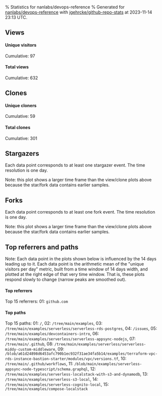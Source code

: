 % Statistics for nanlabs/devops-reference
% Generated for [nanlabs/devops-reference](https://github.com/nanlabs/devops-reference) with [jgehrcke/github-repo-stats](https://github.com/jgehrcke/github-repo-stats) at 2023-11-14 23:13 UTC.


## Views

#### Unique visitors
<div id="chart_views_unique" class="full-width-chart"></div>

Cumulative: 97

#### Total views
<div id="chart_views_total" class="full-width-chart"></div>

Cumulative: 632

<div class="pagebreak-for-print"> </div>

## Clones

#### Unique cloners
<div id="chart_clones_unique" class="full-width-chart"></div>

Cumulative: 59

#### Total clones
<div id="chart_clones_total" class="full-width-chart"></div>

Cumulative: 301



<div class="pagebreak-for-print"> </div>



## Stargazers

Each data point corresponds to at least one stargazer event.
The time resolution is one day.

<div id="chart_stargazers" class="full-width-chart"></div>


Note: this plot shows a larger time frame than the view/clone plots above because the star/fork data contains earlier samples.



## Forks

Each data point corresponds to at least one fork event.
The time resolution is one day.

<div id="chart_forks" class="full-width-chart"></div>


Note: this plot shows a larger time frame than the view/clone plots above because the star/fork data contains earlier samples.



<div class="pagebreak-for-print"> </div>



## Top referrers and paths


Note: Each data point in the plots shown below is influenced by the 14 days
leading up to it. Each data point is the arithmetic mean of the "unique
visitors per day" metric, built from a time window of 14 days width, and
plotted at the right edge of that very time window. That is, these plots
respond slowly to change (narrow peaks are smoothed out).




#### Top referrers


<div id="chart_referrers_top_n_alltime" class="full-width-chart"></div>

Top 15 referrers: 01: `github.com`





#### Top paths


<div id="chart_paths_top_n_alltime" class="full-width-chart"></div>

Top 15 paths: 01: `/`, 02: `/tree/main/examples`, 03: `/tree/main/examples/serverless/serverless-rds-postgres`, 04: `/issues`, 05: `/tree/main/examples/devcontainers-intro`, 06: `/tree/main/examples/serverless/serverless-appsync-nodejs`, 07: `/tree/main/.github`, 08: `/tree/main/examples/serverless/serverless-middy-custom-middleware`, 09: `/blob/a61d24898d6453afc790b1ec932f31ae34fa5b14/examples/terraform-vpc-rds-instance-bastion-starter/modules/vpc/versions.tf`, 10: `/tree/main/.github/workflows`, 11: `/blob/main/examples/serverless-appsync-node-typescript/schema.graphql`, 12: `/tree/main/examples/serverless-localstack-with-s3-and-dynamodb`, 13: `/tree/main/examples/serverless-s3-local`, 14: `/tree/main/examples/serverless-cognito-local`, 15: `/tree/main/examples/compose-localstack`


<script type="text/javascript">
    vegaEmbed('#chart_views_unique', {"$schema": "https://vega.github.io/schema/vega-lite/v4.17.0.json", "config": {"arc": {"fill": "#1b1e23"}, "area": {"fill": "#1b1e23"}, "axisBottom": {"domainColor": "#a9b4c4", "gridColor": "#a9b4c4", "labelColor": "#1b1e23", "labelFont": "relative-mono-11-pitch-pro, Menlo, monospace", "tickColor": "#a9b4c4", "titleColor": "#1b1e23", "titleFont": "relative-mono-11-pitch-pro, Menlo, monospace"}, "axisLeft": {"domainColor": "#a9b4c4", "gridColor": "#a9b4c4", "labelColor": "#1b1e23", "labelFont": "relative-mono-11-pitch-pro, Menlo, monospace", "tickColor": "#a9b4c4", "titleColor": "#1b1e23", "titleFont": "relative-mono-11-pitch-pro, Menlo, monospace"}, "axisX": {"grid": false}, "axisY": {"grid": false, "labelBound": true}, "background": "#FFFFFF", "group": {"fill": "#FFFFFF"}, "header": {"fontWeight": 400, "labelFont": "relative-mono-11-pitch-pro, Menlo, monospace", "titleFont": "relative-mono-11-pitch-pro, Menlo, monospace"}, "legend": {"labelFont": "relative-mono-11-pitch-pro, Menlo, monospace", "symbolSize": 200, "symbolType": "circle", "titleFont": "relative-mono-11-pitch-pro, Menlo, monospace"}, "line": {"color": "#1b1e23", "stroke": "#1b1e23"}, "path": {"stroke": "#1b1e23"}, "point": {"color": "#1b1e23", "cursor": "pointer", "filled": true, "size": 20}, "range": {"category": ["#85a2f7", "#ea9755", "#7eb36a", "#f07071", "#bc85d9", "#e587b6", "#a9b4c4", "#d4c05e", "#64b9c4"]}, "style": {"bar": {"fill": "#1b1e23"}, "text": {"font": "relative-mono-11-pitch-pro, Menlo, monospace", "fontWeight": 400}}, "symbol": {"shape": "circle"}, "title": {"anchor": "start", "font": "relative-mono-11-pitch-pro, Menlo, monospace", "fontWeight": 400}, "trail": {"color": "#1b1e23", "stroke": "#1b1e23"}, "view": {"stroke": null}}, "data": {"name": "data-b802589220e33b38fb673b91243befab"}, "datasets": {"data-b802589220e33b38fb673b91243befab": [{"time": "2023-10-26T00:00:00+00:00", "views_total": 107, "views_unique": 13}, {"time": "2023-10-27T00:00:00+00:00", "views_total": 39, "views_unique": 9}, {"time": "2023-10-28T00:00:00+00:00", "views_total": 10, "views_unique": 4}, {"time": "2023-10-29T00:00:00+00:00", "views_total": 38, "views_unique": 5}, {"time": "2023-10-30T00:00:00+00:00", "views_total": 63, "views_unique": 4}, {"time": "2023-10-31T00:00:00+00:00", "views_total": 139, "views_unique": 13}, {"time": "2023-11-01T00:00:00+00:00", "views_total": 23, "views_unique": 3}, {"time": "2023-11-02T00:00:00+00:00", "views_total": 14, "views_unique": 5}, {"time": "2023-11-03T00:00:00+00:00", "views_total": 8, "views_unique": 2}, {"time": "2023-11-04T00:00:00+00:00", "views_total": 0, "views_unique": 0}, {"time": "2023-11-05T00:00:00+00:00", "views_total": 13, "views_unique": 1}, {"time": "2023-11-06T00:00:00+00:00", "views_total": 11, "views_unique": 4}, {"time": "2023-11-07T00:00:00+00:00", "views_total": 18, "views_unique": 6}, {"time": "2023-11-08T00:00:00+00:00", "views_total": 34, "views_unique": 4}, {"time": "2023-11-09T00:00:00+00:00", "views_total": 36, "views_unique": 7}, {"time": "2023-11-10T00:00:00+00:00", "views_total": 45, "views_unique": 6}, {"time": "2023-11-11T00:00:00+00:00", "views_total": 11, "views_unique": 1}, {"time": "2023-11-12T00:00:00+00:00", "views_total": 7, "views_unique": 2}, {"time": "2023-11-13T00:00:00+00:00", "views_total": 3, "views_unique": 1}, {"time": "2023-11-14T00:00:00+00:00", "views_total": 13, "views_unique": 7}]}, "encoding": {"tooltip": [{"field": "views_unique", "format": ".1f", "title": "views (u)", "type": "quantitative"}, {"field": "time", "format": "%B %e, %Y", "title": "date", "type": "temporal"}], "x": {"axis": {"labelAngle": 25}, "field": "time", "scale": {"domain": ["2023-10-26", "2023-11-14"]}, "timeUnit": "yearmonthdate", "title": "date", "type": "temporal"}, "y": {"axis": {}, "field": "views_unique", "scale": {"domain": [0, 14.3], "type": "linear", "zero": true}, "title": "unique views per day", "type": "quantitative"}}, "height": 200, "mark": {"point": true, "type": "line"}, "padding": 10, "width": "container"}, {"actions": false, "renderer": "svg"}).catch(console.error);
vegaEmbed('#chart_views_total', {"$schema": "https://vega.github.io/schema/vega-lite/v4.17.0.json", "config": {"arc": {"fill": "#1b1e23"}, "area": {"fill": "#1b1e23"}, "axisBottom": {"domainColor": "#a9b4c4", "gridColor": "#a9b4c4", "labelColor": "#1b1e23", "labelFont": "relative-mono-11-pitch-pro, Menlo, monospace", "tickColor": "#a9b4c4", "titleColor": "#1b1e23", "titleFont": "relative-mono-11-pitch-pro, Menlo, monospace"}, "axisLeft": {"domainColor": "#a9b4c4", "gridColor": "#a9b4c4", "labelColor": "#1b1e23", "labelFont": "relative-mono-11-pitch-pro, Menlo, monospace", "tickColor": "#a9b4c4", "titleColor": "#1b1e23", "titleFont": "relative-mono-11-pitch-pro, Menlo, monospace"}, "axisX": {"grid": false}, "axisY": {"grid": false, "labelBound": true}, "background": "#FFFFFF", "group": {"fill": "#FFFFFF"}, "header": {"fontWeight": 400, "labelFont": "relative-mono-11-pitch-pro, Menlo, monospace", "titleFont": "relative-mono-11-pitch-pro, Menlo, monospace"}, "legend": {"labelFont": "relative-mono-11-pitch-pro, Menlo, monospace", "symbolSize": 200, "symbolType": "circle", "titleFont": "relative-mono-11-pitch-pro, Menlo, monospace"}, "line": {"color": "#1b1e23", "stroke": "#1b1e23"}, "path": {"stroke": "#1b1e23"}, "point": {"color": "#1b1e23", "cursor": "pointer", "filled": true, "size": 20}, "range": {"category": ["#85a2f7", "#ea9755", "#7eb36a", "#f07071", "#bc85d9", "#e587b6", "#a9b4c4", "#d4c05e", "#64b9c4"]}, "style": {"bar": {"fill": "#1b1e23"}, "text": {"font": "relative-mono-11-pitch-pro, Menlo, monospace", "fontWeight": 400}}, "symbol": {"shape": "circle"}, "title": {"anchor": "start", "font": "relative-mono-11-pitch-pro, Menlo, monospace", "fontWeight": 400}, "trail": {"color": "#1b1e23", "stroke": "#1b1e23"}, "view": {"stroke": null}}, "data": {"name": "data-b802589220e33b38fb673b91243befab"}, "datasets": {"data-b802589220e33b38fb673b91243befab": [{"time": "2023-10-26T00:00:00+00:00", "views_total": 107, "views_unique": 13}, {"time": "2023-10-27T00:00:00+00:00", "views_total": 39, "views_unique": 9}, {"time": "2023-10-28T00:00:00+00:00", "views_total": 10, "views_unique": 4}, {"time": "2023-10-29T00:00:00+00:00", "views_total": 38, "views_unique": 5}, {"time": "2023-10-30T00:00:00+00:00", "views_total": 63, "views_unique": 4}, {"time": "2023-10-31T00:00:00+00:00", "views_total": 139, "views_unique": 13}, {"time": "2023-11-01T00:00:00+00:00", "views_total": 23, "views_unique": 3}, {"time": "2023-11-02T00:00:00+00:00", "views_total": 14, "views_unique": 5}, {"time": "2023-11-03T00:00:00+00:00", "views_total": 8, "views_unique": 2}, {"time": "2023-11-04T00:00:00+00:00", "views_total": 0, "views_unique": 0}, {"time": "2023-11-05T00:00:00+00:00", "views_total": 13, "views_unique": 1}, {"time": "2023-11-06T00:00:00+00:00", "views_total": 11, "views_unique": 4}, {"time": "2023-11-07T00:00:00+00:00", "views_total": 18, "views_unique": 6}, {"time": "2023-11-08T00:00:00+00:00", "views_total": 34, "views_unique": 4}, {"time": "2023-11-09T00:00:00+00:00", "views_total": 36, "views_unique": 7}, {"time": "2023-11-10T00:00:00+00:00", "views_total": 45, "views_unique": 6}, {"time": "2023-11-11T00:00:00+00:00", "views_total": 11, "views_unique": 1}, {"time": "2023-11-12T00:00:00+00:00", "views_total": 7, "views_unique": 2}, {"time": "2023-11-13T00:00:00+00:00", "views_total": 3, "views_unique": 1}, {"time": "2023-11-14T00:00:00+00:00", "views_total": 13, "views_unique": 7}]}, "encoding": {"tooltip": [{"field": "views_total", "format": ".1f", "title": "views (t)", "type": "quantitative"}, {"field": "time", "format": "%B %e, %Y", "title": "date", "type": "temporal"}], "x": {"axis": {"labelAngle": 25}, "field": "time", "scale": {"domain": ["2023-10-26", "2023-11-14"]}, "timeUnit": "yearmonthdate", "title": "date", "type": "temporal"}, "y": {"axis": {"values": [1, 10, 50, 100, 500, 1000, 5000, 10000]}, "field": "views_total", "scale": {"domain": [0, 152.9], "type": "symlog", "zero": true}, "title": "total views per day", "type": "quantitative"}}, "height": 200, "mark": {"point": true, "type": "line"}, "padding": 10, "width": "container"}, {"actions": false, "renderer": "svg"}).catch(console.error);
vegaEmbed('#chart_clones_unique', {"$schema": "https://vega.github.io/schema/vega-lite/v4.17.0.json", "config": {"arc": {"fill": "#1b1e23"}, "area": {"fill": "#1b1e23"}, "axisBottom": {"domainColor": "#a9b4c4", "gridColor": "#a9b4c4", "labelColor": "#1b1e23", "labelFont": "relative-mono-11-pitch-pro, Menlo, monospace", "tickColor": "#a9b4c4", "titleColor": "#1b1e23", "titleFont": "relative-mono-11-pitch-pro, Menlo, monospace"}, "axisLeft": {"domainColor": "#a9b4c4", "gridColor": "#a9b4c4", "labelColor": "#1b1e23", "labelFont": "relative-mono-11-pitch-pro, Menlo, monospace", "tickColor": "#a9b4c4", "titleColor": "#1b1e23", "titleFont": "relative-mono-11-pitch-pro, Menlo, monospace"}, "axisX": {"grid": false}, "axisY": {"grid": false, "labelBound": true}, "background": "#FFFFFF", "group": {"fill": "#FFFFFF"}, "header": {"fontWeight": 400, "labelFont": "relative-mono-11-pitch-pro, Menlo, monospace", "titleFont": "relative-mono-11-pitch-pro, Menlo, monospace"}, "legend": {"labelFont": "relative-mono-11-pitch-pro, Menlo, monospace", "symbolSize": 200, "symbolType": "circle", "titleFont": "relative-mono-11-pitch-pro, Menlo, monospace"}, "line": {"color": "#1b1e23", "stroke": "#1b1e23"}, "path": {"stroke": "#1b1e23"}, "point": {"color": "#1b1e23", "cursor": "pointer", "filled": true, "size": 20}, "range": {"category": ["#85a2f7", "#ea9755", "#7eb36a", "#f07071", "#bc85d9", "#e587b6", "#a9b4c4", "#d4c05e", "#64b9c4"]}, "style": {"bar": {"fill": "#1b1e23"}, "text": {"font": "relative-mono-11-pitch-pro, Menlo, monospace", "fontWeight": 400}}, "symbol": {"shape": "circle"}, "title": {"anchor": "start", "font": "relative-mono-11-pitch-pro, Menlo, monospace", "fontWeight": 400}, "trail": {"color": "#1b1e23", "stroke": "#1b1e23"}, "view": {"stroke": null}}, "data": {"name": "data-46bfd315012603f572f93973c0e44d45"}, "datasets": {"data-46bfd315012603f572f93973c0e44d45": [{"clones_total": 6, "clones_unique": 1, "time": "2023-10-26T00:00:00+00:00"}, {"clones_total": 23, "clones_unique": 3, "time": "2023-10-27T00:00:00+00:00"}, {"clones_total": 8, "clones_unique": 3, "time": "2023-10-28T00:00:00+00:00"}, {"clones_total": 46, "clones_unique": 5, "time": "2023-10-29T00:00:00+00:00"}, {"clones_total": 18, "clones_unique": 5, "time": "2023-10-30T00:00:00+00:00"}, {"clones_total": 31, "clones_unique": 2, "time": "2023-10-31T00:00:00+00:00"}, {"clones_total": 19, "clones_unique": 4, "time": "2023-11-01T00:00:00+00:00"}, {"clones_total": 9, "clones_unique": 3, "time": "2023-11-02T00:00:00+00:00"}, {"clones_total": 10, "clones_unique": 3, "time": "2023-11-03T00:00:00+00:00"}, {"clones_total": 6, "clones_unique": 1, "time": "2023-11-04T00:00:00+00:00"}, {"clones_total": 26, "clones_unique": 7, "time": "2023-11-05T00:00:00+00:00"}, {"clones_total": 10, "clones_unique": 4, "time": "2023-11-06T00:00:00+00:00"}, {"clones_total": 6, "clones_unique": 1, "time": "2023-11-07T00:00:00+00:00"}, {"clones_total": 6, "clones_unique": 1, "time": "2023-11-08T00:00:00+00:00"}, {"clones_total": 21, "clones_unique": 5, "time": "2023-11-09T00:00:00+00:00"}, {"clones_total": 27, "clones_unique": 2, "time": "2023-11-10T00:00:00+00:00"}, {"clones_total": 8, "clones_unique": 3, "time": "2023-11-11T00:00:00+00:00"}, {"clones_total": 7, "clones_unique": 2, "time": "2023-11-12T00:00:00+00:00"}, {"clones_total": 8, "clones_unique": 3, "time": "2023-11-13T00:00:00+00:00"}, {"clones_total": 6, "clones_unique": 1, "time": "2023-11-14T00:00:00+00:00"}]}, "encoding": {"tooltip": [{"field": "clones_unique", "format": ".1f", "title": "clones (u)", "type": "quantitative"}, {"field": "time", "format": "%B %e, %Y", "title": "date", "type": "temporal"}], "x": {"axis": {"labelAngle": 25}, "field": "time", "scale": {"domain": ["2023-10-26", "2023-11-14"]}, "timeUnit": "yearmonthdate", "title": "date", "type": "temporal"}, "y": {"axis": {}, "field": "clones_unique", "scale": {"domain": [0, 7.700000000000001], "type": "linear", "zero": true}, "title": "unique clones per day", "type": "quantitative"}}, "height": 200, "mark": {"point": true, "type": "line"}, "padding": 10, "width": "container"}, {"actions": false, "renderer": "svg"}).catch(console.error);
vegaEmbed('#chart_clones_total', {"$schema": "https://vega.github.io/schema/vega-lite/v4.17.0.json", "config": {"arc": {"fill": "#1b1e23"}, "area": {"fill": "#1b1e23"}, "axisBottom": {"domainColor": "#a9b4c4", "gridColor": "#a9b4c4", "labelColor": "#1b1e23", "labelFont": "relative-mono-11-pitch-pro, Menlo, monospace", "tickColor": "#a9b4c4", "titleColor": "#1b1e23", "titleFont": "relative-mono-11-pitch-pro, Menlo, monospace"}, "axisLeft": {"domainColor": "#a9b4c4", "gridColor": "#a9b4c4", "labelColor": "#1b1e23", "labelFont": "relative-mono-11-pitch-pro, Menlo, monospace", "tickColor": "#a9b4c4", "titleColor": "#1b1e23", "titleFont": "relative-mono-11-pitch-pro, Menlo, monospace"}, "axisX": {"grid": false}, "axisY": {"grid": false, "labelBound": true}, "background": "#FFFFFF", "group": {"fill": "#FFFFFF"}, "header": {"fontWeight": 400, "labelFont": "relative-mono-11-pitch-pro, Menlo, monospace", "titleFont": "relative-mono-11-pitch-pro, Menlo, monospace"}, "legend": {"labelFont": "relative-mono-11-pitch-pro, Menlo, monospace", "symbolSize": 200, "symbolType": "circle", "titleFont": "relative-mono-11-pitch-pro, Menlo, monospace"}, "line": {"color": "#1b1e23", "stroke": "#1b1e23"}, "path": {"stroke": "#1b1e23"}, "point": {"color": "#1b1e23", "cursor": "pointer", "filled": true, "size": 20}, "range": {"category": ["#85a2f7", "#ea9755", "#7eb36a", "#f07071", "#bc85d9", "#e587b6", "#a9b4c4", "#d4c05e", "#64b9c4"]}, "style": {"bar": {"fill": "#1b1e23"}, "text": {"font": "relative-mono-11-pitch-pro, Menlo, monospace", "fontWeight": 400}}, "symbol": {"shape": "circle"}, "title": {"anchor": "start", "font": "relative-mono-11-pitch-pro, Menlo, monospace", "fontWeight": 400}, "trail": {"color": "#1b1e23", "stroke": "#1b1e23"}, "view": {"stroke": null}}, "data": {"name": "data-46bfd315012603f572f93973c0e44d45"}, "datasets": {"data-46bfd315012603f572f93973c0e44d45": [{"clones_total": 6, "clones_unique": 1, "time": "2023-10-26T00:00:00+00:00"}, {"clones_total": 23, "clones_unique": 3, "time": "2023-10-27T00:00:00+00:00"}, {"clones_total": 8, "clones_unique": 3, "time": "2023-10-28T00:00:00+00:00"}, {"clones_total": 46, "clones_unique": 5, "time": "2023-10-29T00:00:00+00:00"}, {"clones_total": 18, "clones_unique": 5, "time": "2023-10-30T00:00:00+00:00"}, {"clones_total": 31, "clones_unique": 2, "time": "2023-10-31T00:00:00+00:00"}, {"clones_total": 19, "clones_unique": 4, "time": "2023-11-01T00:00:00+00:00"}, {"clones_total": 9, "clones_unique": 3, "time": "2023-11-02T00:00:00+00:00"}, {"clones_total": 10, "clones_unique": 3, "time": "2023-11-03T00:00:00+00:00"}, {"clones_total": 6, "clones_unique": 1, "time": "2023-11-04T00:00:00+00:00"}, {"clones_total": 26, "clones_unique": 7, "time": "2023-11-05T00:00:00+00:00"}, {"clones_total": 10, "clones_unique": 4, "time": "2023-11-06T00:00:00+00:00"}, {"clones_total": 6, "clones_unique": 1, "time": "2023-11-07T00:00:00+00:00"}, {"clones_total": 6, "clones_unique": 1, "time": "2023-11-08T00:00:00+00:00"}, {"clones_total": 21, "clones_unique": 5, "time": "2023-11-09T00:00:00+00:00"}, {"clones_total": 27, "clones_unique": 2, "time": "2023-11-10T00:00:00+00:00"}, {"clones_total": 8, "clones_unique": 3, "time": "2023-11-11T00:00:00+00:00"}, {"clones_total": 7, "clones_unique": 2, "time": "2023-11-12T00:00:00+00:00"}, {"clones_total": 8, "clones_unique": 3, "time": "2023-11-13T00:00:00+00:00"}, {"clones_total": 6, "clones_unique": 1, "time": "2023-11-14T00:00:00+00:00"}]}, "encoding": {"tooltip": [{"field": "clones_total", "format": ".1f", "title": "clones (t)", "type": "quantitative"}, {"field": "time", "format": "%B %e, %Y", "title": "date", "type": "temporal"}], "x": {"axis": {"labelAngle": 25}, "field": "time", "scale": {"domain": ["2023-10-26", "2023-11-14"]}, "timeUnit": "yearmonthdate", "title": "date", "type": "temporal"}, "y": {"axis": {}, "field": "clones_total", "scale": {"domain": [0, 50.6], "type": "linear", "zero": true}, "title": "total clones per day", "type": "quantitative"}}, "height": 200, "mark": {"point": true, "type": "line"}, "padding": 10, "width": "container"}, {"actions": false, "renderer": "svg"}).catch(console.error);
vegaEmbed('#chart_stargazers', {"$schema": "https://vega.github.io/schema/vega-lite/v4.17.0.json", "config": {"arc": {"fill": "#1b1e23"}, "area": {"fill": "#1b1e23"}, "axisBottom": {"domainColor": "#a9b4c4", "gridColor": "#a9b4c4", "labelColor": "#1b1e23", "labelFont": "relative-mono-11-pitch-pro, Menlo, monospace", "tickColor": "#a9b4c4", "titleColor": "#1b1e23", "titleFont": "relative-mono-11-pitch-pro, Menlo, monospace"}, "axisLeft": {"domainColor": "#a9b4c4", "gridColor": "#a9b4c4", "labelColor": "#1b1e23", "labelFont": "relative-mono-11-pitch-pro, Menlo, monospace", "tickColor": "#a9b4c4", "titleColor": "#1b1e23", "titleFont": "relative-mono-11-pitch-pro, Menlo, monospace"}, "axisX": {"grid": false}, "axisY": {"grid": false}, "background": "#FFFFFF", "group": {"fill": "#FFFFFF"}, "header": {"fontWeight": 400, "labelFont": "relative-mono-11-pitch-pro, Menlo, monospace", "titleFont": "relative-mono-11-pitch-pro, Menlo, monospace"}, "legend": {"labelFont": "relative-mono-11-pitch-pro, Menlo, monospace", "symbolSize": 200, "symbolType": "circle", "titleFont": "relative-mono-11-pitch-pro, Menlo, monospace"}, "line": {"color": "#1b1e23", "stroke": "#1b1e23"}, "path": {"stroke": "#1b1e23"}, "point": {"color": "#1b1e23", "cursor": "pointer", "filled": true, "size": 50}, "range": {"category": ["#85a2f7", "#ea9755", "#7eb36a", "#f07071", "#bc85d9", "#e587b6", "#a9b4c4", "#d4c05e", "#64b9c4"]}, "style": {"bar": {"fill": "#1b1e23"}, "text": {"font": "relative-mono-11-pitch-pro, Menlo, monospace", "fontWeight": 400}}, "symbol": {"shape": "circle"}, "title": {"anchor": "start", "font": "relative-mono-11-pitch-pro, Menlo, monospace", "fontWeight": 400}, "trail": {"color": "#1b1e23", "stroke": "#1b1e23"}, "view": {"stroke": null}}, "data": {"name": "data-4246a46be24a1d5dc5038993903fa425"}, "datasets": {"data-4246a46be24a1d5dc5038993903fa425": [{"stars_cumulative": 1, "time": "2022-08-08T06:34:51+00:00"}, {"stars_cumulative": 2, "time": "2022-08-08T13:47:56+00:00"}, {"stars_cumulative": 3, "time": "2022-08-09T15:37:01+00:00"}, {"stars_cumulative": 4, "time": "2022-08-09T18:50:41+00:00"}, {"stars_cumulative": 5, "time": "2022-09-01T20:11:13+00:00"}, {"stars_cumulative": 6, "time": "2022-09-29T13:07:14+00:00"}, {"stars_cumulative": 7, "time": "2022-11-08T17:48:38+00:00"}, {"stars_cumulative": 8, "time": "2022-11-11T11:54:54+00:00"}, {"stars_cumulative": 9, "time": "2023-01-04T18:26:04+00:00"}, {"stars_cumulative": 10, "time": "2023-02-07T17:07:17+00:00"}, {"stars_cumulative": 11, "time": "2023-02-07T17:21:28+00:00"}, {"stars_cumulative": 12, "time": "2023-02-07T18:03:30+00:00"}, {"stars_cumulative": 13, "time": "2023-02-18T05:44:35+00:00"}, {"stars_cumulative": 14, "time": "2023-02-24T16:15:50+00:00"}, {"stars_cumulative": 15, "time": "2023-02-24T18:52:33+00:00"}, {"stars_cumulative": 16, "time": "2023-03-21T20:18:36+00:00"}, {"stars_cumulative": 17, "time": "2023-04-04T18:21:14+00:00"}, {"stars_cumulative": 18, "time": "2023-04-08T07:10:43+00:00"}, {"stars_cumulative": 19, "time": "2023-04-13T21:20:51+00:00"}, {"stars_cumulative": 20, "time": "2023-04-21T14:46:13+00:00"}, {"stars_cumulative": 21, "time": "2023-05-18T21:13:18+00:00"}, {"stars_cumulative": 22, "time": "2023-05-19T10:59:48+00:00"}, {"stars_cumulative": 23, "time": "2023-05-29T14:20:54+00:00"}, {"stars_cumulative": 24, "time": "2023-06-17T09:20:06+00:00"}, {"stars_cumulative": 25, "time": "2023-09-07T13:47:40+00:00"}, {"stars_cumulative": 26, "time": "2023-10-02T17:24:03+00:00"}, {"stars_cumulative": 27, "time": "2023-10-17T00:56:43+00:00"}, {"stars_cumulative": 28, "time": "2023-10-17T15:50:40+00:00"}, {"stars_cumulative": 29, "time": "2023-10-17T15:52:27+00:00"}, {"stars_cumulative": 30, "time": "2023-10-17T15:53:30+00:00"}, {"stars_cumulative": 31, "time": "2023-10-17T16:00:21+00:00"}, {"stars_cumulative": 32, "time": "2023-10-17T16:13:18+00:00"}, {"stars_cumulative": 33, "time": "2023-10-17T18:13:39+00:00"}, {"stars_cumulative": 34, "time": "2023-10-24T21:31:16+00:00"}, {"stars_cumulative": 35, "time": "2023-10-28T02:23:39+00:00"}, {"stars_cumulative": 36, "time": "2023-10-31T18:21:01+00:00"}]}, "encoding": {"tooltip": [{"field": "stars_cumulative", "format": "d", "title": "stars", "type": "quantitative"}, {"field": "time", "format": "%B %e, %Y", "title": "date", "type": "temporal"}], "x": {"axis": {"labelAngle": 25}, "field": "time", "scale": {"domain": ["2022-08-08", "2023-11-14"]}, "timeUnit": "yearmonthdate", "title": "date", "type": "temporal"}, "y": {"field": "stars_cumulative", "scale": {"domain": [0, 39.6], "zero": true}, "title": "stargazer count (cumulative)", "type": "quantitative"}}, "height": 300, "mark": {"point": true, "type": "line"}, "padding": 10, "width": "container"}, {"actions": false, "renderer": "svg"}).catch(console.error);
vegaEmbed('#chart_forks', {"$schema": "https://vega.github.io/schema/vega-lite/v4.17.0.json", "config": {"arc": {"fill": "#1b1e23"}, "area": {"fill": "#1b1e23"}, "axisBottom": {"domainColor": "#a9b4c4", "gridColor": "#a9b4c4", "labelColor": "#1b1e23", "labelFont": "relative-mono-11-pitch-pro, Menlo, monospace", "tickColor": "#a9b4c4", "titleColor": "#1b1e23", "titleFont": "relative-mono-11-pitch-pro, Menlo, monospace"}, "axisLeft": {"domainColor": "#a9b4c4", "gridColor": "#a9b4c4", "labelColor": "#1b1e23", "labelFont": "relative-mono-11-pitch-pro, Menlo, monospace", "tickColor": "#a9b4c4", "titleColor": "#1b1e23", "titleFont": "relative-mono-11-pitch-pro, Menlo, monospace"}, "axisX": {"grid": false}, "axisY": {"grid": false}, "background": "#FFFFFF", "group": {"fill": "#FFFFFF"}, "header": {"fontWeight": 400, "labelFont": "relative-mono-11-pitch-pro, Menlo, monospace", "titleFont": "relative-mono-11-pitch-pro, Menlo, monospace"}, "legend": {"labelFont": "relative-mono-11-pitch-pro, Menlo, monospace", "symbolSize": 200, "symbolType": "circle", "titleFont": "relative-mono-11-pitch-pro, Menlo, monospace"}, "line": {"color": "#1b1e23", "stroke": "#1b1e23"}, "path": {"stroke": "#1b1e23"}, "point": {"color": "#1b1e23", "cursor": "pointer", "filled": true, "size": 50}, "range": {"category": ["#85a2f7", "#ea9755", "#7eb36a", "#f07071", "#bc85d9", "#e587b6", "#a9b4c4", "#d4c05e", "#64b9c4"]}, "style": {"bar": {"fill": "#1b1e23"}, "text": {"font": "relative-mono-11-pitch-pro, Menlo, monospace", "fontWeight": 400}}, "symbol": {"shape": "circle"}, "title": {"anchor": "start", "font": "relative-mono-11-pitch-pro, Menlo, monospace", "fontWeight": 400}, "trail": {"color": "#1b1e23", "stroke": "#1b1e23"}, "view": {"stroke": null}}, "data": {"name": "data-632b91260d1fd3f97928d07a72716882"}, "datasets": {"data-632b91260d1fd3f97928d07a72716882": [{"forks_cumulative": 1, "time": "2022-10-05T02:26:18+00:00"}, {"forks_cumulative": 2, "time": "2022-10-21T15:16:08+00:00"}, {"forks_cumulative": 3, "time": "2022-10-22T18:48:39+00:00"}, {"forks_cumulative": 4, "time": "2022-10-25T01:02:09+00:00"}, {"forks_cumulative": 5, "time": "2022-11-25T14:31:44+00:00"}, {"forks_cumulative": 6, "time": "2022-12-15T14:18:53+00:00"}, {"forks_cumulative": 7, "time": "2023-03-22T16:05:34+00:00"}, {"forks_cumulative": 8, "time": "2023-04-04T18:11:25+00:00"}, {"forks_cumulative": 9, "time": "2023-05-16T14:34:37+00:00"}, {"forks_cumulative": 10, "time": "2023-10-13T00:30:00+00:00"}, {"forks_cumulative": 11, "time": "2023-10-30T16:37:57+00:00"}]}, "encoding": {"tooltip": [{"field": "forks_cumulative", "format": "d", "title": "forks", "type": "quantitative"}, {"field": "time", "format": "%B %e, %Y", "title": "date", "type": "temporal"}], "x": {"axis": {"labelAngle": 25}, "field": "time", "scale": {"domain": ["2022-08-08", "2023-11-14"]}, "timeUnit": "yearmonthdate", "title": "date", "type": "temporal"}, "y": {"field": "forks_cumulative", "scale": {"domain": [0, 12.100000000000001], "zero": true}, "title": "fork count (cumulative)", "type": "quantitative"}}, "height": 300, "mark": {"point": true, "type": "line"}, "padding": 10, "width": "container"}, {"actions": false, "renderer": "svg"}).catch(console.error);
vegaEmbed('#chart_referrers_top_n_alltime', {"$schema": "https://vega.github.io/schema/vega-lite/v4.17.0.json", "config": {"arc": {"fill": "#1b1e23"}, "area": {"fill": "#1b1e23"}, "axisBottom": {"domainColor": "#a9b4c4", "gridColor": "#a9b4c4", "labelColor": "#1b1e23", "labelFont": "relative-mono-11-pitch-pro, Menlo, monospace", "tickColor": "#a9b4c4", "titleColor": "#1b1e23", "titleFont": "relative-mono-11-pitch-pro, Menlo, monospace"}, "axisLeft": {"domainColor": "#a9b4c4", "gridColor": "#a9b4c4", "labelColor": "#1b1e23", "labelFont": "relative-mono-11-pitch-pro, Menlo, monospace", "tickColor": "#a9b4c4", "titleColor": "#1b1e23", "titleFont": "relative-mono-11-pitch-pro, Menlo, monospace"}, "axisX": {"grid": false}, "axisY": {"grid": false}, "background": "#FFFFFF", "group": {"fill": "#FFFFFF"}, "header": {"fontWeight": 400, "labelFont": "relative-mono-11-pitch-pro, Menlo, monospace", "titleFont": "relative-mono-11-pitch-pro, Menlo, monospace"}, "legend": {"labelFont": "relative-mono-11-pitch-pro, Menlo, monospace", "symbolSize": 200, "symbolType": "circle", "titleFont": "relative-mono-11-pitch-pro, Menlo, monospace"}, "line": {"color": "#1b1e23", "stroke": "#1b1e23"}, "path": {"stroke": "#1b1e23"}, "point": {"color": "#1b1e23", "cursor": "pointer", "filled": true, "size": 30}, "range": {"category": ["#85a2f7", "#ea9755", "#7eb36a", "#f07071", "#bc85d9", "#e587b6", "#a9b4c4", "#d4c05e", "#64b9c4"]}, "style": {"bar": {"fill": "#1b1e23"}, "text": {"font": "relative-mono-11-pitch-pro, Menlo, monospace", "fontWeight": 400}}, "symbol": {"shape": "circle"}, "title": {"anchor": "start", "font": "relative-mono-11-pitch-pro, Menlo, monospace", "fontWeight": 400}, "trail": {"color": "#1b1e23", "stroke": "#1b1e23"}, "view": {"stroke": null}}, "data": {"name": "data-a93f3afdfb8d30a2237c4edf3d4ffc8c"}, "datasets": {"data-a93f3afdfb8d30a2237c4edf3d4ffc8c": [{"referrer": "github.com", "time": "2023-11-08T00:00:00+00:00", "views_unique": 32, "views_unique_norm": 2.2857142857142856}, {"referrer": "github.com", "time": "2023-11-09T00:00:00+00:00", "views_unique": 25, "views_unique_norm": 1.7857142857142858}, {"referrer": "github.com", "time": "2023-11-10T00:00:00+00:00", "views_unique": 25, "views_unique_norm": 1.7857142857142858}, {"referrer": "github.com", "time": "2023-11-11T00:00:00+00:00", "views_unique": 29, "views_unique_norm": 2.0714285714285716}, {"referrer": "github.com", "time": "2023-11-12T00:00:00+00:00", "views_unique": 28, "views_unique_norm": 2.0}, {"referrer": "github.com", "time": "2023-11-13T00:00:00+00:00", "views_unique": 28, "views_unique_norm": 2.0}, {"referrer": "github.com", "time": "2023-11-14T00:00:00+00:00", "views_unique": 22, "views_unique_norm": 1.5714285714285714}]}, "encoding": {"color": {"field": "referrer", "legend": {"direction": "vertical", "orient": "top", "title": "Legend:"}, "sort": {"field": "order"}, "type": "nominal"}, "tooltip": [{"field": "referrer", "type": "nominal"}, {"field": "views_unique_norm", "format": ".2f", "title": "views (14d mean)", "type": "quantitative"}, {"field": "time", "format": "%B %e, %Y", "title": "date", "type": "temporal"}], "x": {"axis": {"labelAngle": 25}, "field": "time", "scale": {"domain": ["2023-10-26", "2023-11-14"]}, "timeUnit": "yearmonthdate", "title": "date", "type": "temporal"}, "y": {"field": "views_unique_norm", "scale": {"domain": [0, 2.5142857142857142], "type": "linear", "zero": true}, "title": "unique visitors per day (mean from last 14 days)", "type": "quantitative"}}, "height": 300, "mark": {"point": true, "type": "line"}, "padding": 10, "width": "container"}, {"actions": false, "renderer": "svg"}).catch(console.error);
vegaEmbed('#chart_paths_top_n_alltime', {"$schema": "https://vega.github.io/schema/vega-lite/v4.17.0.json", "config": {"arc": {"fill": "#1b1e23"}, "area": {"fill": "#1b1e23"}, "axisBottom": {"domainColor": "#a9b4c4", "gridColor": "#a9b4c4", "labelColor": "#1b1e23", "labelFont": "relative-mono-11-pitch-pro, Menlo, monospace", "tickColor": "#a9b4c4", "titleColor": "#1b1e23", "titleFont": "relative-mono-11-pitch-pro, Menlo, monospace"}, "axisLeft": {"domainColor": "#a9b4c4", "gridColor": "#a9b4c4", "labelColor": "#1b1e23", "labelFont": "relative-mono-11-pitch-pro, Menlo, monospace", "tickColor": "#a9b4c4", "titleColor": "#1b1e23", "titleFont": "relative-mono-11-pitch-pro, Menlo, monospace"}, "axisX": {"grid": false}, "axisY": {"grid": false}, "background": "#FFFFFF", "group": {"fill": "#FFFFFF"}, "header": {"fontWeight": 400, "labelFont": "relative-mono-11-pitch-pro, Menlo, monospace", "titleFont": "relative-mono-11-pitch-pro, Menlo, monospace"}, "legend": {"labelFont": "relative-mono-11-pitch-pro, Menlo, monospace", "symbolSize": 200, "symbolType": "circle", "titleFont": "relative-mono-11-pitch-pro, Menlo, monospace"}, "line": {"color": "#1b1e23", "stroke": "#1b1e23"}, "path": {"stroke": "#1b1e23"}, "point": {"color": "#1b1e23", "cursor": "pointer", "filled": true, "size": 30}, "range": {"category": ["#85a2f7", "#ea9755", "#7eb36a", "#f07071", "#bc85d9", "#e587b6", "#a9b4c4", "#d4c05e", "#64b9c4"]}, "style": {"bar": {"fill": "#1b1e23"}, "text": {"font": "relative-mono-11-pitch-pro, Menlo, monospace", "fontWeight": 400}}, "symbol": {"shape": "circle"}, "title": {"anchor": "start", "font": "relative-mono-11-pitch-pro, Menlo, monospace", "fontWeight": 400}, "trail": {"color": "#1b1e23", "stroke": "#1b1e23"}, "view": {"stroke": null}}, "data": {"name": "data-86005f183d5ce917e829b4c17ffd765a"}, "datasets": {"data-86005f183d5ce917e829b4c17ffd765a": [{"path": "/", "time": "2023-11-08T00:00:00+00:00", "views_unique": 19.0, "views_unique_norm": 1.3571428571428572}, {"path": "/", "time": "2023-11-09T00:00:00+00:00", "views_unique": 17.0, "views_unique_norm": 1.2142857142857142}, {"path": "/", "time": "2023-11-10T00:00:00+00:00", "views_unique": 16.0, "views_unique_norm": 1.1428571428571428}, {"path": "/", "time": "2023-11-11T00:00:00+00:00", "views_unique": 14.0, "views_unique_norm": 1.0}, {"path": "/", "time": "2023-11-12T00:00:00+00:00", "views_unique": 12.0, "views_unique_norm": 0.8571428571428571}, {"path": "/", "time": "2023-11-13T00:00:00+00:00", "views_unique": 12.0, "views_unique_norm": 0.8571428571428571}, {"path": "/", "time": "2023-11-14T00:00:00+00:00", "views_unique": 9.0, "views_unique_norm": 0.6428571428571429}, {"path": "/tree/main/examples", "time": "2023-11-08T00:00:00+00:00", "views_unique": 10.0, "views_unique_norm": 0.7142857142857143}, {"path": "/tree/main/examples", "time": "2023-11-09T00:00:00+00:00", "views_unique": 9.0, "views_unique_norm": 0.6428571428571429}, {"path": "/tree/main/examples", "time": "2023-11-10T00:00:00+00:00", "views_unique": 9.0, "views_unique_norm": 0.6428571428571429}, {"path": "/tree/main/examples", "time": "2023-11-11T00:00:00+00:00", "views_unique": 9.0, "views_unique_norm": 0.6428571428571429}, {"path": "/tree/main/examples", "time": "2023-11-12T00:00:00+00:00", "views_unique": 10.0, "views_unique_norm": 0.7142857142857143}, {"path": "/tree/main/examples", "time": "2023-11-13T00:00:00+00:00", "views_unique": 9.0, "views_unique_norm": 0.6428571428571429}, {"path": "/tree/main/examples", "time": "2023-11-14T00:00:00+00:00", "views_unique": 7.0, "views_unique_norm": 0.5}, {"path": "/tree/main/examples/serverless/serverless-rds-postgres", "time": "2023-11-08T00:00:00+00:00", "views_unique": 7.0, "views_unique_norm": 0.5}, {"path": "/tree/main/examples/serverless/serverless-rds-postgres", "time": "2023-11-09T00:00:00+00:00", "views_unique": 6.0, "views_unique_norm": 0.42857142857142855}, {"path": "/tree/main/examples/serverless/serverless-rds-postgres", "time": "2023-11-10T00:00:00+00:00", "views_unique": 5.0, "views_unique_norm": 0.35714285714285715}, {"path": "/tree/main/examples/serverless/serverless-rds-postgres", "time": "2023-11-11T00:00:00+00:00", "views_unique": 5.0, "views_unique_norm": 0.35714285714285715}, {"path": "/tree/main/examples/serverless/serverless-rds-postgres", "time": "2023-11-12T00:00:00+00:00", "views_unique": 6.0, "views_unique_norm": 0.42857142857142855}, {"path": "/tree/main/examples/serverless/serverless-rds-postgres", "time": "2023-11-13T00:00:00+00:00", "views_unique": 6.0, "views_unique_norm": 0.42857142857142855}, {"path": "/tree/main/examples/serverless/serverless-rds-postgres", "time": "2023-11-14T00:00:00+00:00", "views_unique": 5.0, "views_unique_norm": 0.35714285714285715}, {"path": "/issues", "time": "2023-11-08T00:00:00+00:00", "views_unique": 6.0, "views_unique_norm": 0.42857142857142855}, {"path": "/issues", "time": "2023-11-09T00:00:00+00:00", "views_unique": 5.0, "views_unique_norm": 0.35714285714285715}, {"path": "/issues", "time": "2023-11-10T00:00:00+00:00", "views_unique": 4.0, "views_unique_norm": 0.2857142857142857}, {"path": "/issues", "time": "2023-11-11T00:00:00+00:00", "views_unique": 2.0, "views_unique_norm": 0.14285714285714285}, {"path": "/issues", "time": "2023-11-12T00:00:00+00:00", "views_unique": null, "views_unique_norm": null}, {"path": "/issues", "time": "2023-11-13T00:00:00+00:00", "views_unique": null, "views_unique_norm": null}, {"path": "/issues", "time": "2023-11-14T00:00:00+00:00", "views_unique": null, "views_unique_norm": null}, {"path": "/tree/main/examples/devcontainers-intro", "time": "2023-11-08T00:00:00+00:00", "views_unique": 3.0, "views_unique_norm": 0.21428571428571427}, {"path": "/tree/main/examples/devcontainers-intro", "time": "2023-11-09T00:00:00+00:00", "views_unique": 3.0, "views_unique_norm": 0.21428571428571427}, {"path": "/tree/main/examples/devcontainers-intro", "time": "2023-11-10T00:00:00+00:00", "views_unique": 5.0, "views_unique_norm": 0.35714285714285715}, {"path": "/tree/main/examples/devcontainers-intro", "time": "2023-11-11T00:00:00+00:00", "views_unique": 5.0, "views_unique_norm": 0.35714285714285715}, {"path": "/tree/main/examples/devcontainers-intro", "time": "2023-11-12T00:00:00+00:00", "views_unique": 5.0, "views_unique_norm": 0.35714285714285715}, {"path": "/tree/main/examples/devcontainers-intro", "time": "2023-11-13T00:00:00+00:00", "views_unique": 5.0, "views_unique_norm": 0.35714285714285715}, {"path": "/tree/main/examples/devcontainers-intro", "time": "2023-11-14T00:00:00+00:00", "views_unique": 4.0, "views_unique_norm": 0.2857142857142857}, {"path": "/tree/main/examples/serverless/serverless-appsync-nodejs", "time": "2023-11-08T00:00:00+00:00", "views_unique": 4.0, "views_unique_norm": 0.2857142857142857}, {"path": "/tree/main/examples/serverless/serverless-appsync-nodejs", "time": "2023-11-09T00:00:00+00:00", "views_unique": null, "views_unique_norm": null}, {"path": "/tree/main/examples/serverless/serverless-appsync-nodejs", "time": "2023-11-10T00:00:00+00:00", "views_unique": null, "views_unique_norm": null}, {"path": "/tree/main/examples/serverless/serverless-appsync-nodejs", "time": "2023-11-11T00:00:00+00:00", "views_unique": 3.0, "views_unique_norm": 0.21428571428571427}, {"path": "/tree/main/examples/serverless/serverless-appsync-nodejs", "time": "2023-11-12T00:00:00+00:00", "views_unique": 3.0, "views_unique_norm": 0.21428571428571427}, {"path": "/tree/main/examples/serverless/serverless-appsync-nodejs", "time": "2023-11-13T00:00:00+00:00", "views_unique": 4.0, "views_unique_norm": 0.2857142857142857}, {"path": "/tree/main/examples/serverless/serverless-appsync-nodejs", "time": "2023-11-14T00:00:00+00:00", "views_unique": 4.0, "views_unique_norm": 0.2857142857142857}, {"path": "/tree/main/.github", "time": "2023-11-08T00:00:00+00:00", "views_unique": null, "views_unique_norm": null}, {"path": "/tree/main/.github", "time": "2023-11-09T00:00:00+00:00", "views_unique": null, "views_unique_norm": null}, {"path": "/tree/main/.github", "time": "2023-11-10T00:00:00+00:00", "views_unique": null, "views_unique_norm": null}, {"path": "/tree/main/.github", "time": "2023-11-11T00:00:00+00:00", "views_unique": 3.0, "views_unique_norm": 0.21428571428571427}, {"path": "/tree/main/.github", "time": "2023-11-12T00:00:00+00:00", "views_unique": 3.0, "views_unique_norm": 0.21428571428571427}, {"path": "/tree/main/.github", "time": "2023-11-13T00:00:00+00:00", "views_unique": 3.0, "views_unique_norm": 0.21428571428571427}, {"path": "/tree/main/.github", "time": "2023-11-14T00:00:00+00:00", "views_unique": 2.0, "views_unique_norm": 0.14285714285714285}]}, "encoding": {"color": {"field": "path", "legend": {"direction": "vertical", "orient": "top", "title": "Legend:"}, "sort": {"field": "order"}, "type": "nominal"}, "tooltip": [{"field": "path", "type": "nominal"}, {"field": "views_unique_norm", "format": ".2f", "title": "views (14d mean)", "type": "quantitative"}, {"field": "time", "format": "%B %e, %Y", "title": "date", "type": "temporal"}], "x": {"axis": {"labelAngle": 25}, "field": "time", "scale": {"domain": ["2023-10-26", "2023-11-14"]}, "timeUnit": "yearmonthdate", "title": "date", "type": "temporal"}, "y": {"field": "views_unique_norm", "scale": {"domain": [0, 1.492857142857143], "type": "linear", "zero": true}, "title": "unique visitors per day (mean from last 14 days)", "type": "quantitative"}}, "height": 300, "mark": {"point": true, "type": "line"}, "padding": 10, "width": "container"}, {"actions": false, "renderer": "svg"}).catch(console.error);
    </script>